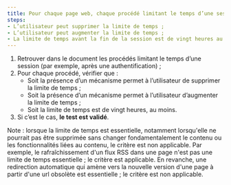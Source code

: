 ```yaml
---
title: Pour chaque page web, chaque procédé limitant le temps d’une session vérifie-t-il une de ces conditions (hors cas particuliers) ?
steps:
- L’utilisateur peut supprimer la limite de temps ;
- L’utilisateur peut augmenter la limite de temps ;
- La limite de temps avant la fin de la session est de vingt heures au moins.
---
```


1. Retrouver dans le document les procédés limitant le temps d’une session (par exemple, après une authentification) ;
2. Pour chaque procédé, vérifier que :
      * Soit la présence d’un mécanisme permet à l’utilisateur de supprimer la limite de temps ;
      * Soit la présence d’un mécanisme permet à l’utilisateur d’augmenter la limite de temps ;
      * Soit la limite de temps est de vingt heures, au moins.
3. Si c’est le cas, **le test est validé**.

Note : lorsque la limite de temps est essentielle, notamment lorsqu'elle ne pourrait pas être supprimée sans changer fondamentalement le contenu ou les fonctionnalités liées au contenu, le critère est non applicable. Par exemple, le rafraîchissement d'un flux RSS dans une page n'est pas une limite de temps essentielle ; le critère est applicable. En revanche, une redirection automatique qui amène vers la nouvelle version d'une page à partir d'une url obsolète est essentielle ; le critère est non applicable.
